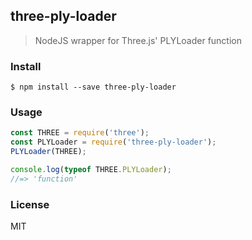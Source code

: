 ## three-ply-loader
> NodeJS wrapper for Three.js' PLYLoader function

### Install

```
$ npm install --save three-ply-loader
```

### Usage

```javascript
const THREE = require('three');
const PLYLoader = require('three-ply-loader');
PLYLoader(THREE);

console.log(typeof THREE.PLYLoader);
//=> 'function'
```

### License
MIT